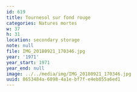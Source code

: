 ```yaml
---
id: 619
title: Tournesol sur fond rouge
categories: Natures mortes
w: 37
h: 31
location: secondary storage
note: null
file: IMG_20180921_170346.jpg
year: '1971'
year_start: 1971
year_end: null
image: ../../media/img/IMG_20180921_170346.jpg
uuid: 8653484a-6098-4a1e-bf7f-e4eb855a6ed1
---
```


